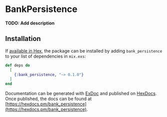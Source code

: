 # BankPersistence

**TODO: Add description**

## Installation

If [available in Hex](https://hex.pm/docs/publish), the package can be installed
by adding `bank_persistence` to your list of dependencies in `mix.exs`:

```elixir
def deps do
  [
    {:bank_persistence, "~> 0.1.0"}
  ]
end
```

Documentation can be generated with [ExDoc](https://github.com/elixir-lang/ex_doc)
and published on [HexDocs](https://hexdocs.pm). Once published, the docs can
be found at [https://hexdocs.pm/bank_persistence](https://hexdocs.pm/bank_persistence).

